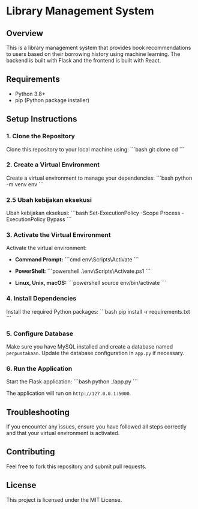 
# Library Management System

## Overview
This is a library management system that provides book recommendations to users based on their borrowing history using machine learning. The backend is built with Flask and the frontend is built with React.

## Requirements
- Python 3.8+
- pip (Python package installer)

## Setup Instructions

### 1. Clone the Repository
Clone this repository to your local machine using:
\```bash
git clone <repository-url>
cd <repository-directory>
\```

### 2. Create a Virtual Environment
Create a virtual environment to manage your dependencies:
\```bash
python -m venv env
\```

### 2.5 Ubah kebijakan eksekusi
Ubah kebijakan eksekusi:
\```bash
Set-ExecutionPolicy -Scope Process -ExecutionPolicy Bypass
\```


### 3. Activate the Virtual Environment
Activate the virtual environment:

- **Command Prompt:**
  \```cmd
  env\Scripts\Activate
  \```

- **PowerShell:**
  \```powershell
  .\env\Scripts\Activate.ps1
  \```

- **Linux, Unix, macOS:**
  \```powershell
  source env/bin/activate
  \```

### 4. Install Dependencies
Install the required Python packages:
\```bash
pip install -r requirements.txt
\```


### 5. Configure Database
Make sure you have MySQL installed and create a database named `perpustakaan`. Update the database configuration in `app.py` if necessary.

### 6. Run the Application
Start the Flask application:
\```bash
python ./app.py
\```

The application will run on `http://127.0.0.1:5000`.

## Troubleshooting
If you encounter any issues, ensure you have followed all steps correctly and that your virtual environment is activated.

## Contributing
Feel free to fork this repository and submit pull requests.

## License
This project is licensed under the MIT License.
